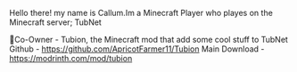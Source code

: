 Hello there! my name is Callum.Im a Minecraft Player who playes on the Minecraft server; TubNet

🔴Co-Owner - Tubion, the Minecraft mod that add some cool stuff to TubNet
Github - https://github.com/ApricotFarmer11/Tubion
Main Download - https://modrinth.com/mod/tubion
